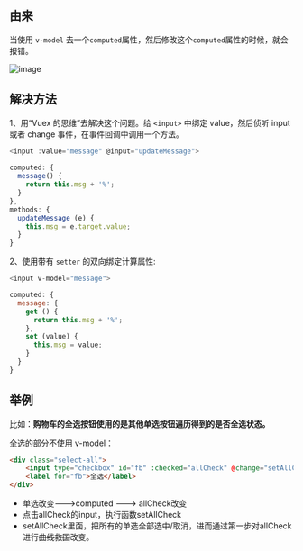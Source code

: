 ## 由来
当使用 `v-model` 去一个`computed`属性，然后修改这个`computed`属性的时候，就会报错。

![image](https://user-images.githubusercontent.com/23518990/90099160-68a3e780-dd6c-11ea-8eed-09e0d0d4c397.png)

## 解决方法
1、用“Vuex 的思维”去解决这个问题。给 `<input>` 中绑定 value，然后侦听 input 或者 change 事件，在事件回调中调用一个方法。

```js
<input :value="message" @input="updateMessage">
  
computed: {
  message() {
    return this.msg + '%';
  }
},
methods: {
  updateMessage (e) {
    this.msg = e.target.value;
  }
}
```


2、使用带有 `setter` 的双向绑定计算属性:

```js
<input v-model="message">

computed: {
  message: {
    get () {
      return this.msg + '%';
    },
    set (value) {
      this.msg = value;
    }
  }
}
```

## 举例
比如：**购物车的全选按钮使用的是其他单选按钮遍历得到的是否全选状态。**

全选的部分不使用 v-model：

```html
<div class="select-all">
    <input type="checkbox" id="fb" :checked="allCheck" @change="setAllCheck">
    <label for="fb">全选</label>
</div>
```
- 单选改变--->computed ---> allCheck改变
- 点击allCheck的input，执行函数setAllCheck
- setAllCheck里面，把所有的单选全部选中/取消，进而通过第一步对allCheck进行~~曲线救国~~改变。








